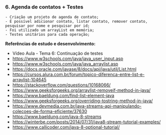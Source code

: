 ### 6. Agenda de contatos + Testes
```
- Criação um projeto de agenda de contato;
- É possível adicionar contato, listar contato, remover contato, pesquisar por nome e pesquisar por id;
- Foi utilizado um arrayList em memória;
- Testes unitários para cada operação;
```

**Referências de estudo e desenvolvimento:**

- Vídeo Aula - Tema 6: Continuação de testes
- https://www.w3schools.com/java/java_user_input.asp
- https://www.w3schools.com/java/java_arraylist.asp
- https://docs.oracle.com/javase/8/docs/api/java/util/List.html
- https://cursos.alura.com.br/forum/topico-diferenca-entre-list-e-arraylist-104645
- https://stackoverflow.com/questions/10168066/
- https://www.geeksforgeeks.org/arraylist-removeif-method-in-java/
- https://www.baeldung.com/find-list-element-java
- https://www.geeksforgeeks.org/overriding-tostring-method-in-java/
- https://www.devmedia.com.br/java-streams-api-manipulando-colecoes-de-forma-eficiente/37630
- https://www.baeldung.com/java-8-streams
- https://winterbe.com/posts/2014/07/31/java8-stream-tutorial-examples/
- https://www.callicoder.com/java-8-optional-tutorial/

